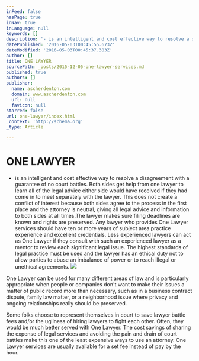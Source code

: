 ```yaml
---
inFeed: false
hasPage: true
inNav: true
inLanguage: null
keywords: []
description: '- is an intelligent and cost effective way to resolve a disagreement with a guarantee of no court battles. Both sides get help from one lawyer to learn all of the legal advice either side would have received if they had come in to meet separately with the lawyer. This does not create a conflict of interest because both sides agree to the process in the first place and the attorney is neutral, giving all legal advice and information to both sides at all times.The lawyer makes sure filing deadlines are known and rights are preserved. Any lawyer who provides One Lawyer services should have ten or more years of subject area practice experience and excellent credentials. Less experienced lawyers can act as One Lawyer if they consult with such an experienced lawyer as a mentor to review each significant legal issue. The highest standards of legal practice must be used and the lawyer has an ethical duty not to allow parties to abuse an imbalance of power or to reach illegal or unethical agreements.'
datePublished: '2016-05-03T00:45:55.673Z'
dateModified: '2016-05-03T00:45:37.383Z'
author: []
title: ONE LAWYER
sourcePath: _posts/2015-12-05-one-lawyer-services.md
published: true
authors: []
publisher:
  name: ascherdenton.com
  domain: www.ascherdenton.com
  url: null
  favicon: null
starred: false
url: one-lawyer/index.html
_context: 'http://schema.org'
_type: Article

---
```

# **ONE LAWYER**

- is an intelligent and cost effective way to resolve a disagreement with a guarantee of no court battles. Both sides get help from one lawyer to learn all of the legal advice either side would have received if they had come in to meet separately with the lawyer. This does not create a conflict of interest because both sides agree to the process in the first place and the attorney is neutral, giving all legal advice and information to both sides at all times.The lawyer makes sure filing deadlines are known and rights are preserved. Any lawyer who provides One Lawyer services should have ten or more years of subject area practice experience and excellent credentials. Less experienced lawyers can act as One Lawyer if they consult with such an experienced lawyer as a mentor to review each significant legal issue. The highest standards of legal practice must be used and the lawyer has an ethical duty not to allow parties to abuse an imbalance of power or to reach illegal or unethical agreements.
![](https://the-grid-user-content.s3-us-west-2.amazonaws.com/2865c127-f5b5-4715-a916-b9345126ce9d.jpg)

One Lawyer can be used for many different areas of law and is particularly appropriate when people or companies don't want to make their issues a matter of public record more than necessary, such as in a business contract dispute, family law matter, or a neighborhood issue where privacy and ongoing relationships really should be preserved.

Some folks choose to represent themselves in court to save lawyer battle fees and/or the ugliness of hiring lawyers to fight each other. Often, they would be much better served with One Lawyer. The cost savings of sharing the expense of legal services and avoiding the pain and drain of court battles make this one of the least expensive ways to use an attorney. One Lawyer services are usually available for a set fee instead of pay by the hour.
